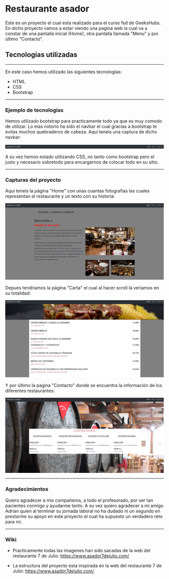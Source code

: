 # Restaurante asador

Este es un proyecto el cual esta realizado para el curso fsd de GeeksHubs. En dicho proyecto vamos a estar viendo una pagina web la cual va a constar de una pantalla inicial (Home), otra pantalla llamada "Menu" y por último "Contacto".

## Tecnologías utilizadas
---

En este caso hemos utilizado las siguientes tecnologías: 

* HTML 
* CSS
* Bootstrap
---

### Ejemplo de tecnologías 

Hemos utilizado bootstrap para practicamente todo ya que es muy comodo de utilizar. Lo mas notorio ha sido el navbar el cual gracias a bootstrap te evitas muchos quebraderos de cabeza. Aqui teneis una captura de dicho navbar:

![Alt text](assets/navbar.png)

A su vez hemos estado utilizando CSS, no tanto como bootstrap pero el justo y necesario sobretodo para encargarnos de colocar todo en su sitio.

---

### Capturas del proyecto

Aqui teneis la página "Home" con unas cuantas fotografias las cuales representan el restaurante y un texto con su historia:


![Alt text](assets/ejemplo%20home.png)

Depues tendriamos la página "Carta" el cual al hacer scroll la veriamos en su totalidad:

![Alt text](assets/ejemplo%20carta.png)

Y por último la pagina "Contacto" donde se encuentra la información de los diferentes restaurantes:

![Alt text](assets/ejemplo%20contacto.png)

---

### Agradecimientos

Quiero agradecer a mis compañeros, a todo el profesorado, por ser tan pacientes conmigo y ayudarme tanto. A su vez quiero agradecer a mi amigo Adrian quien al terminar su jornada laboral no ha dudado ni un segundo en prestarme su apoyo en este proyecto el cual ha supuesto un verdadero reto para mi.

--- 

### Wiki

* Practicamente todas las imagenes han sido sacadas de la web del restaurante 7 de Julio: https://www.asador7dejulio.com/

* La estructura del proyecto esta inspirada en la web del restaurante 7 de Julio: https://www.asador7dejulio.com/